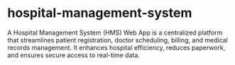 # hospital-management-system
A Hospital Management System (HMS) Web App is a centralized platform that streamlines patient registration, doctor scheduling, billing, and medical records management. It enhances hospital efficiency, reduces paperwork, and ensures secure access to real-time data. 
